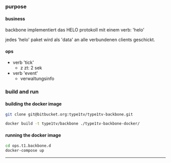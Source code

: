 
### purpose

#### business

backbone implementiert das HELO protokoll mit einem verb: 'helo'

jedes 'helo' paket wird als 'data' an alle verbundenen clients geschickt.

#### ops

- verb 'tick'
	-  z zt: 2 sek
- verb 'event'
	- verwaltungsinfo

### build and run

#### building the docker image

```sh
git clone git@bitbucket.org:type1tv/type1tv-backbone.git

docker build -t type1tv/backbone ./type1tv-backbone-docker/
```

#### running the docker image

```sh
cd ops.t1.backbone.d
docker-compose up
```

----
